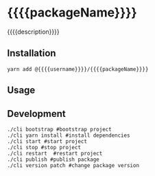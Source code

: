 # {{{{packageName}}}}
{{{{description}}}}

## Installation
```shell
yarn add @{{{{username}}}}/{{{{packageName}}}}
```

## Usage
<!-- @TODO -->

## Development
```shell
./cli bootstrap #bootstrap project
./cli yarn install #install dependencies
./cli start #start project
./cli stop #stop project
./cli restart  #restart project
./cli publish #publish package
./cli version patch #change package version
```